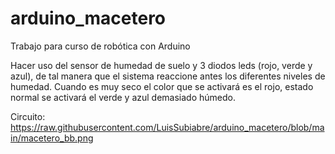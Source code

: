 # arduino_macetero

Trabajo para curso de robótica con Arduino

Hacer uso del sensor de humedad de suelo y 3 diodos leds (rojo, verde y azul), de tal manera que el sistema reaccione antes los diferentes niveles de humedad.  Cuando es muy seco el color que se activará es el rojo, estado normal se activará el verde y azul demasiado húmedo. 


Circuito:
https://raw.githubusercontent.com/LuisSubiabre/arduino_macetero/blob/main/macetero_bb.png

